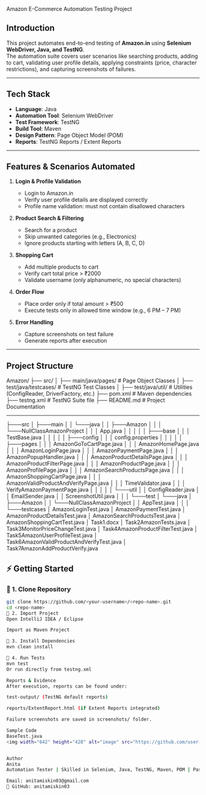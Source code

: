 Amazon E-Commerce Automation Testing Project

##  Introduction
This project automates end-to-end testing of **Amazon.in** using **Selenium WebDriver, Java, and TestNG**.  
The automation suite covers user scenarios like searching products, adding to cart, validating user profile details, applying constraints (price, character restrictions), and capturing screenshots of failures.

---

##  Tech Stack
- **Language**: Java  
- **Automation Tool**: Selenium WebDriver  
- **Test Framework**: TestNG  
- **Build Tool**: Maven  
- **Design Pattern**: Page Object Model (POM)  
- **Reports**: TestNG Reports / Extent Reports  

---

##  Features & Scenarios Automated
1. **Login & Profile Validation**
   - Login to Amazon.in  
   - Verify user profile details are displayed correctly  
   - Profile name validation: must not contain disallowed characters  

2. **Product Search & Filtering**
   - Search for a product  
   - Skip unwanted categories (e.g., Electronics)  
   - Ignore products starting with letters (A, B, C, D)  

3. **Shopping Cart**
   - Add multiple products to cart  
   - Verify cart total price > ₹2000  
   - Validate username (only alphanumeric, no special characters)  

4. **Order Flow**
   - Place order only if total amount > ₹500  
   - Execute tests only in allowed time window (e.g., 6 PM – 7 PM)  

5. **Error Handling**
   - Capture screenshots on test failure  
   - Generate reports after execution  

---

##  Project Structure
Amazon/
├── src/
│ ├── main/java/pages/ # Page Object Classes
│ ├── test/java/testcases/ # TestNG Test Classes
│ ├── test/java/util/ # Utilities (ConfigReader, DriverFactory, etc.)
├── pom.xml # Maven dependencies
├── testng.xml # TestNG Suite file
├── README.md # Project Documentation

---


├───src
│   ├───main
│   │   └───java
│   │       ├───Amazon
│   │       │   └───NullClassAmazonProject
│   │       │           App.java
│   │       │
│   │       ├───base
│   │       │       TestBase.java
│   │       │
│   │       ├───config
│   │       │       config.properties
│   │       │
│   │       ├───pages
│   │       │       AmazonGoToCartPage.java
│   │       │       AmazonHomePage.java
│   │       │       AmazonLoginPage.java
│   │       │       AmazonPaymentPage.java
│   │       │       AmazonPopupHandler.java
│   │       │       AmazonProductDetailsPage.java
│   │       │       AmazonProductFilterPage.java
│   │       │       AmazonProductPage.java
│   │       │       AmazonProfilePage.java
│   │       │       AmazonSearchProductsPage.java
│   │       │       AmazonShoppingCartPage.java
│   │       │       AmazonValidProductAndVerifyPage.java
│   │       │       TimeValidator.java
│   │       │       VerifyAmazonPaymentPage.java
│   │       │
│   │       └───util
│   │               ConfigReader.java
│   │               EmailSender.java
│   │               ScreenshotUtil.java
│   │
│   └───test
│       └───java
│           ├───Amazon
│           │   └───NullClassAmazonProject
│           │           AppTest.java
│           │
│           └───testcases
│                   AmazonLoginTest.java
│                   AmazonPaymentTest.java
│                   AmazonProductDetailsTest.java
│                   AmazonSearchProductsTest.java
│                   AmazonShoppingCartTest.java
│                   Task1.docx
│                   Task2AmazonTests.java
│                   Task3MonitorPriceChangeTest.java
│                   Task4AmazonProductFilterTest.java
│                   Task5AmazonUserProfileTest.java
│                   Task6AmazonValidProductAndVerifyTest.java
│                   Task7AmazonAddProductVerify.java


## ⚡ Getting Started

### 🔹 1. Clone Repository
```bash
git clone https://github.com/<your-username>/<repo-name>.git
cd <repo-name>
🔹 2. Import Project
Open IntelliJ IDEA / Eclipse

Import as Maven Project

🔹 3. Install Dependencies
mvn clean install

🔹 4. Run Tests
mvn test
Or run directly from testng.xml

Reports & Evidence
After execution, reports can be found under:

test-output/ (TestNG default reports)

reports/ExtentReport.html (if Extent Reports integrated)

Failure screenshots are saved in screenshots/ folder.

Sample Code
BaseTest.java
<img width="642" height="428" alt="image" src="https://github.com/user-attachments/assets/77ae5428-8a30-4e6e-a3d5-1374002b9bc9" />


Author
Anita
Automation Tester | Skilled in Selenium, Java, TestNG, Maven, POM | Passionate about QA & Test Automation

Email: anitamiskin03@gmail.com
🔗 GitHub: anitamiskin03


